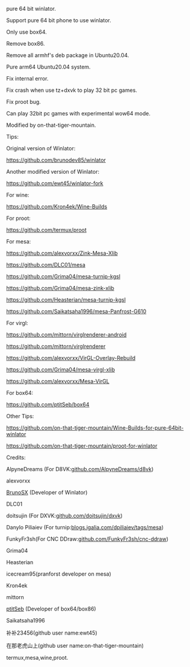 pure 64 bit winlator.

Support pure 64 bit phone to use winlator.

Only use box64.

Remove box86.

Remove all armhf's deb package in Ubuntu20.04.

Pure arm64 Ubuntu20.04 system.

Fix internal error.

Fix crash when use tz+dxvk to play 32 bit pc games.

Fix proot bug.

Can play 32bit pc games with experimental wow64 mode.

Modified by on-that-tiger-mountain.

Tips:

Original version of Winlator:

https://github.com/brunodev85/winlator

Another modified version of Winlator:

https://github.com/ewt45/winlator-fork

For wine:

https://github.com/Kron4ek/Wine-Builds

For proot:

https://github.com/termux/proot

For mesa:

https://github.com/alexvorxx/Zink-Mesa-Xlib

https://github.com/DLC01/mesa

https://github.com/Grima04/mesa-turnip-kgsl

https://github.com/Grima04/mesa-zink-xlib

https://github.com/Heasterian/mesa-turnip-kgsl

https://github.com/Saikatsaha1996/mesa-Panfrost-G610

For virgl:

https://github.com/mittorn/virglrenderer-android

https://github.com/mittorn/virglrenderer

https://github.com/alexvorxx/VirGL-Overlay-Rebuild

https://github.com/Grima04/mesa-virgl-xlib

https://github.com/alexvorxx/Mesa-VirGL

For box64:

https://github.com/ptitSeb/box64


Other Tips:

https://github.com/on-that-tiger-mountain/Wine-Builds-for-pure-64bit-winlator

https://github.com/on-that-tiger-mountain/proot-for-winlator

Credits:

AlpyneDreams (For D8VK:[github.com/AlpyneDreams/d8vk](https://github.com/AlpyneDreams/d8vk))

alexvorxx

[BrunoSX](https://github.com/brunodev85/winlator) (Developer of Winlator)

DLC01

doitsujin (For DXVK:[github.com/doitsujin/dxvk](https://github.com/doitsujin/dxvk))

Danylo Piliaiev (For turnip:[blogs.igalia.com/dpiliaiev/tags/mesa](https://blogs.igalia.com/dpiliaiev/tags/mesa/))

FunkyFr3sh(For CNC DDraw:[github.com/FunkyFr3sh/cnc-ddraw](https://github.com/FunkyFr3sh/cnc-ddraw))

Grima04

Heasterian

icecream95(pranforst developer on mesa)

Kron4ek

mittorn

[ptitSeb](https://github.com/ptitSeb/box64) (Developer of box64/box86)

Saikatsaha1996

补补23456(github user name:ewt45)

在那老虎山上(github user name:on-that-tiger-mountain)

termux,mesa,wine,proot.